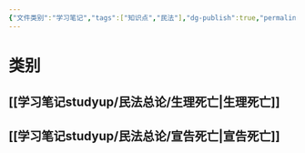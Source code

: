 ```yaml
---
{"文件类别":"学习笔记","tags":["知识点","民法"],"dg-publish":true,"permalink":"/学习笔记studyup/民法总论/死亡/","dgPassFrontmatter":true,"created":"2024-07-04T11:02:22.356+08:00","updated":"2024-11-01T19:06:06.633+08:00"}
---
```


# 类别
## [[学习笔记studyup/民法总论/生理死亡\|生理死亡]]
## [[学习笔记studyup/民法总论/宣告死亡\|宣告死亡]]

